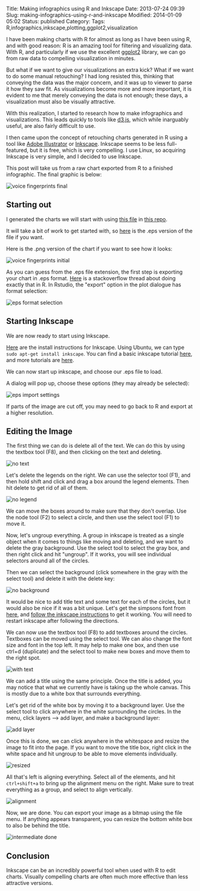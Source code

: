 Title: Making infographics using R and Inkscape
Date: 2013-07-24 09:39
Slug: making-infographics-using-r-and-inkscape
Modified: 2014-01-09 05:02
Status: published
Category: 
Tags: R,infographics,inkscape,plotting,ggplot2,visualization


I have been making charts with R for almost as long as I have been using R, and with good reason: R is an amazing tool for filtering and visualizing data. With R, and particularly if we use the excellent [ggplot2](http://ggplot2.org/) library, we can go from raw data to compelling visualization in minutes.

But what if we want to give our visualizations an extra kick? What if we want to do some manual retouching? I had long resisted this, thinking that conveying the data was the major concern, and it was up to viewer to parse it how they saw fit. As visualizations become more and more important, it is evident to me that merely conveying the data is not enough; these days, a visualization must also be visually attractive.

With this realization, I started to research how to make infographics and visualizations. This leads quickly to tools like [d3.js](http://d3js.org/), which while inarguably useful, are also fairly difficult to use.

I then came upon the concept of retouching charts generated in R using a tool like [Adobe Illustrator](http://www.adobe.com/products/illustrator.html) or [Inkscape](http://inkscape.org/). Inkscape seems to be less full-featured, but it is free, which is very compelling. I use Linux, so acquiring Inkscape is very simple, and I decided to use Inkscape.

This post will take us from a raw chart exported from R to a finished infographic. The final graphic is below:

![voice fingerprints final](https://vik-affirm-assets.s3-us-west-1.amazonaws.com/making-infographics-using-r-and-inkscape/voice_fingerprints.png)

<!--more-->

Starting out
---------------------------------------------

I generated the charts we will start with using [this file](https://github.com/VikParuchuri/simpsons-scripts/blob/master/generate-charts.R) in [this repo](https://github.com/vikparuchuri/simpsons-scripts).

It will take a bit of work to get started with, so [here](https://s3-us-west-1.amazonaws.com/vik-affirm-assets/voice_fingerprints_initial.eps) is the .eps version of the file if you want.

Here is the .png version of the chart if you want to see how it looks:

![voice fingerprints initial](https://vik-affirm-assets.s3-us-west-1.amazonaws.com/making-infographics-using-r-and-inkscape/voice_fingerprints_initial.png)

As you can guess from the .eps file extension, the first step is exporting your chart in .eps format. [Here](http://stackoverflow.com/questions/5142842/export-a-graph-to-eps-file-with-r) is a stackoverflow thread about doing exactly that in R. In Rstudio, the "export" option in the plot dialogue has format selection:

![eps format selection](https://vik-affirm-assets.s3-us-west-1.amazonaws.com/making-infographics-using-r-and-inkscape/eps_format_selection.png)

Starting Inkscape
---------------------------------------------

We are now ready to start using Inkscape.

[Here](http://wiki.inkscape.org/wiki/index.php/Installing_Inkscape) are the install instructions for Inkscape. Using Ubuntu, we can type `sudo apt-get install inkscape`. You can find a basic inkscape tutorial [here](http://inkscape.org/doc/basic/tutorial-basic.html), and more tutorials are [here](http://inkscape.org/doc/).

We can now start up inkscape, and choose our .eps file to load.

A dialog will pop up, choose these options (they may already be selected):

![eps import settings](https://vik-affirm-assets.s3-us-west-1.amazonaws.com/making-infographics-using-r-and-inkscape/eps_import_settings.png)

If parts of the image are cut off, you may need to go back to R and export at a higher resolution.

Editing the Image
----------------------------------------------

The first thing we can do is delete all of the text. We can do this by using the textbox tool (F8), and then clicking on the text and deleting.

![no text](https://vik-affirm-assets.s3-us-west-1.amazonaws.com/making-infographics-using-r-and-inkscape/no_text.png)

Let's delete the legends on the right. We can use the selector tool (F1), and then hold shift and click and drag a box around the legend elements. Then hit delete to get rid of all of them.

![no legend](https://vik-affirm-assets.s3-us-west-1.amazonaws.com/making-infographics-using-r-and-inkscape/no_legend.png)

We can move the boxes around to make sure that they don't overlap. Use the node tool (F2) to select a circle, and then use the select tool (F1) to move it.

Now, let's ungroup everything. A group in inkscape is treated as a single object when it comes to things like moving and deleting, and we want to delete the gray background. Use the select tool to select the gray box, and then right click and hit "ungroup". If it works, you will see individual selectors around all of the circles.

Then we can select the background (click somewhere in the gray with the select tool) and delete it with the delete key:

![no background](https://vik-affirm-assets.s3-us-west-1.amazonaws.com/making-infographics-using-r-and-inkscape/no_background.png)

It would be nice to add title text and some text for each of the circles, but it would also be nice if it was a bit unique. Let's get the simpsons font from [here](http://www.dafont.com/simpsonfont.font), and [follow the inkscape instructions](http://wiki.inkscape.org/wiki/index.php/Installing_fonts) to get it working. You will need to restart inkscape after following the directions.

We can now use the textbox tool (F8) to add textboxes around the circles. Textboxes can be moved using the select tool. We can also change the font size and font in the top left. It may help to make one box, and then use ctrl+d (duplicate) and the select tool to make new boxes and move them to the right spot.

![with text](https://vik-affirm-assets.s3-us-west-1.amazonaws.com/making-infographics-using-r-and-inkscape/with_text.png)

We can add a title using the same principle. Once the title is added, you may notice that what we currently have is taking up the whole canvas. This is mostly due to a white box that surrounds everything.

Let's get rid of the white box by moving it to a background layer. Use the select tool to click anywhere in the white surrounding the circles. In the menu, click layers --> add layer, and make a background layer:

![add layer](https://vik-affirm-assets.s3-us-west-1.amazonaws.com/making-infographics-using-r-and-inkscape/add_layer.png)

Once this is done, we can click anywhere in the whitespace and resize the image to fit into the page. If you want to move the title box, right click in the white space and hit ungroup to be able to move elements individually.

![resized](https://vik-affirm-assets.s3-us-west-1.amazonaws.com/making-infographics-using-r-and-inkscape/resized.pn)

All that's left is aligning everything. Select all of the elements, and hit `ctrl+shift+a` to bring up the alignment menu on the right. Make sure to treat everything as a group, and select to align vertically.

![alignment](https://vik-affirm-assets.s3-us-west-1.amazonaws.com/making-infographics-using-r-and-inkscape/alignment.png)

Now, we are done. You can export your image as a bitmap using the file menu. If anything appears transparent, you can resize the bottom white box to also be behind the title.


![intermediate done](https://vik-affirm-assets.s3-us-west-1.amazonaws.com/making-infographics-using-r-and-inkscape/voice_fingerprints_initial1.pn)

Conclusion
---------------------------------------

Inkscape can be an incredibly powerful tool when used with R to edit charts. Visually compelling charts are often much more effective than less attractive versions.